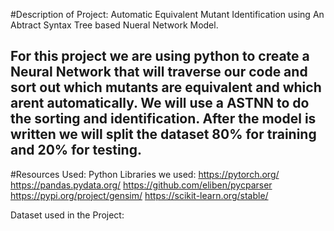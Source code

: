 #Description of Project:
Automatic Equivalent Mutant Identification using An Abtract Syntax Tree based Nueral Network Model.

For this project we are using python to create a Neural Network that will traverse our code and sort out which mutants are equivalent and which arent automatically. We will use a ASTNN to do the sorting and identification. After the model is written we will split the dataset 80% for training and 20% for testing.
-------------------------------------------------------------------------------------------------------------------------------------------------------------------------
#Resources Used:
Python Libraries we used:
https://pytorch.org/
https://pandas.pydata.org/
https://github.com/eliben/pycparser
https://pypi.org/project/gensim/
https://scikit-learn.org/stable/

Dataset used in the Project:
